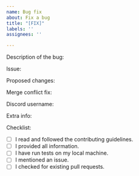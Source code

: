 ```yaml
---
name: Bug fix
about: Fix a bug
title: "[FIX]"
labels: ''
assignees: ''

---
```


<!--
Note: Please search to see if an issue exists that references this bug. If not, you MUST create one first.

Also, before contributing, read the contributing guidelines at https://github.com/miiiiiYT/nmsutilities/blob/main/CONTIBUTING.md 
-->

Description of the bug:
<!--
Please describe the bug in a few sentences. If possible, add logs or screenshots.
-->

Issue:
<!--
Please mention the relating issue.
-->

Proposed changes:
<!--
Please state your changes here and describe them.
-->

Merge conflict fix:
<!--
If an merge conflict occurs that we have to fix, suggest fixes here. Else, please type "no conflict"
-->

Discord username:
<!--
Incase you're on the discord, leave your username and tag here so we can assign you to the role. Else, type N/A.
-->

Extra info:
<!--
Any extra info you want to say. If none, please type N/A.
-->

Checklist:
<!--- Please put an 'x' in all the boxes that apply. -->
- [ ] I read and followed the contributing guidelines.
- [ ] I provided all information.
- [ ] I have run tests on my local machine.
- [ ] I mentioned an issue.
- [ ] I checked for existing pull requests.

<!-- If you mentioned an issue you opened, please add 'closes #xxxx' here to auto close it.-->